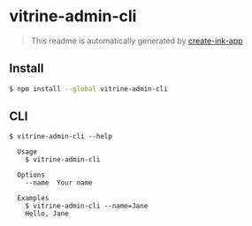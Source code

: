 # vitrine-admin-cli

> This readme is automatically generated by [create-ink-app](https://github.com/vadimdemedes/create-ink-app)


## Install

```bash
$ npm install --global vitrine-admin-cli
```


## CLI

```
$ vitrine-admin-cli --help

  Usage
    $ vitrine-admin-cli

  Options
    --name  Your name

  Examples
    $ vitrine-admin-cli --name=Jane
    Hello, Jane
```
